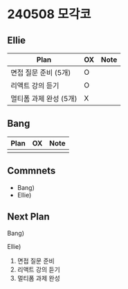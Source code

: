 # 240508 모각코

## Ellie

| Plan                   | OX  | Note |
| ---------------------- | --- | ---- |
| 면접 질문 준비 (5개)   | O   |      |
| 리액트 강의 듣기       | O   |      |
| 멀티폼 과제 완성 (5개) | X   |      |

## Bang

| Plan | OX  | Note |
| ---- | --- | ---- |
|      |     |      |

## Commnets

- Bang)
- Ellie)

## Next Plan

Bang)

Ellie)

1. 면접 질문 준비
2. 리액트 강의 듣기
3. 멀티폼 과제 완성
